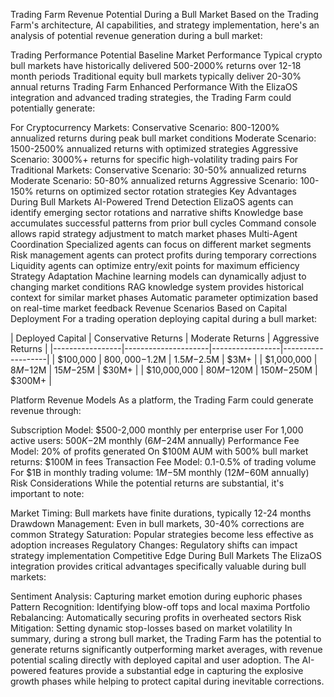 Trading Farm Revenue Potential During a Bull Market
Based on the Trading Farm's architecture, AI capabilities, and strategy implementation, here's an analysis of potential revenue generation during a bull market:

Trading Performance Potential
Baseline Market Performance
Typical crypto bull markets have historically delivered 500-2000% returns over 12-18 month periods
Traditional equity bull markets typically deliver 20-30% annual returns
Trading Farm Enhanced Performance
With the ElizaOS integration and advanced trading strategies, the Trading Farm could potentially generate:

For Cryptocurrency Markets:
Conservative Scenario: 800-1200% annualized returns during peak bull market conditions
Moderate Scenario: 1500-2500% annualized returns with optimized strategies
Aggressive Scenario: 3000%+ returns for specific high-volatility trading pairs
For Traditional Markets:
Conservative Scenario: 30-50% annualized returns
Moderate Scenario: 50-80% annualized returns
Aggressive Scenario: 100-150% returns on optimized sector rotation strategies
Key Advantages During Bull Markets
AI-Powered Trend Detection
ElizaOS agents can identify emerging sector rotations and narrative shifts
Knowledge base accumulates successful patterns from prior bull cycles
Command console allows rapid strategy adjustment to match market phases
Multi-Agent Coordination
Specialized agents can focus on different market segments
Risk management agents can protect profits during temporary corrections
Liquidity agents can optimize entry/exit points for maximum efficiency
Strategy Adaptation
Machine learning models can dynamically adjust to changing market conditions
RAG knowledge system provides historical context for similar market phases
Automatic parameter optimization based on real-time market feedback
Revenue Scenarios Based on Capital Deployment
For a trading operation deploying capital during a bull market:

| Deployed Capital | Conservative Returns | Moderate Returns | Aggressive Returns | |-----------------|---------------------|-----------------|-------------------| | $100,000 | $800,000-$1.2M | $1.5M-$2.5M | $3M+ | | $1,000,000 | $8M-$12M | $15M-$25M | $30M+ | | $10,000,000 | $80M-$120M | $150M-$250M | $300M+ |

Platform Revenue Models
As a platform, the Trading Farm could generate revenue through:

Subscription Model:
$500-2,000 monthly per enterprise user
For 1,000 active users: $500K-$2M monthly ($6M-$24M annually)
Performance Fee Model:
20% of profits generated
On $100M AUM with 500% bull market returns: $100M in fees
Transaction Fee Model:
0.1-0.5% of trading volume
For $1B in monthly trading volume: $1M-$5M monthly ($12M-$60M annually)
Risk Considerations
While the potential returns are substantial, it's important to note:

Market Timing: Bull markets have finite durations, typically 12-24 months
Drawdown Management: Even in bull markets, 30-40% corrections are common
Strategy Saturation: Popular strategies become less effective as adoption increases
Regulatory Changes: Regulatory shifts can impact strategy implementation
Competitive Edge During Bull Markets
The ElizaOS integration provides critical advantages specifically valuable during bull markets:

Sentiment Analysis: Capturing market emotion during euphoric phases
Pattern Recognition: Identifying blow-off tops and local maxima
Portfolio Rebalancing: Automatically securing profits in overheated sectors
Risk Mitigation: Setting dynamic stop-losses based on market volatility
In summary, during a strong bull market, the Trading Farm has the potential to generate returns significantly outperforming market averages, with revenue potential scaling directly with deployed capital and user adoption. The AI-powered features provide a substantial edge in capturing the explosive growth phases while helping to protect capital during inevitable corrections.
